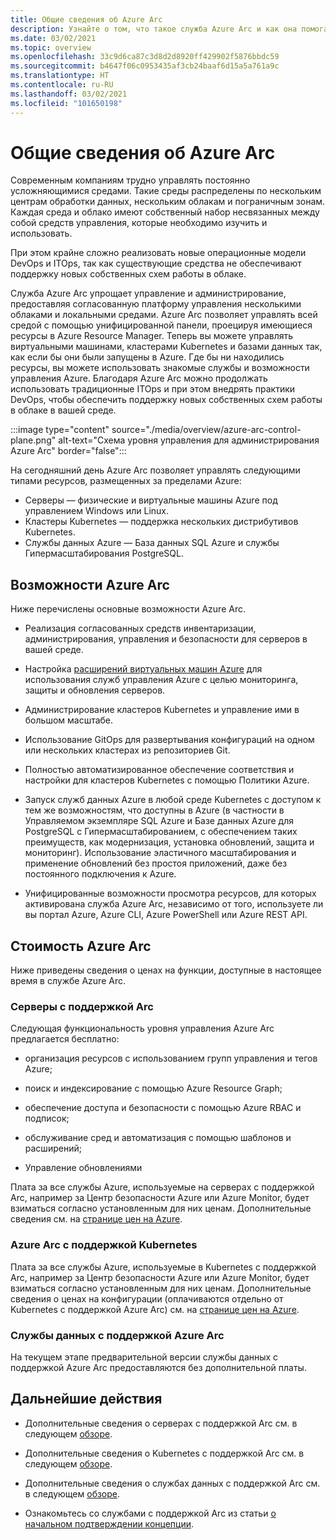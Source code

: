 ```yaml
---
title: Общие сведения об Azure Arc
description: Узнайте о том, что такое служба Azure Arc и как она помогает клиентам обеспечить управление гибридными ресурсами и их администрирование с помощью других служб и функций Azure.
ms.date: 03/02/2021
ms.topic: overview
ms.openlocfilehash: 33c9d6ca87c3d8d2d8920ff429902f5876bbdc59
ms.sourcegitcommit: b4647f06c0953435af3cb24baaf6d15a5a761a9c
ms.translationtype: HT
ms.contentlocale: ru-RU
ms.lasthandoff: 03/02/2021
ms.locfileid: "101650198"
---
```

# <a name="azure-arc-overview"></a>Общие сведения об Azure Arc

Современным компаниям трудно управлять постоянно усложняющимися средами. Такие среды распределены по нескольким центрам обработки данных, нескольким облакам и пограничным зонам. Каждая среда и облако имеют собственный набор несвязанных между собой средств управления, которые необходимо изучить и использовать.

При этом крайне сложно реализовать новые операционные модели DevOps и ITOps, так как существующие средства не обеспечивают поддержку новых собственных схем работы в облаке.

Служба Azure Arc упрощает управление и администрирование, предоставляя согласованную платформу управления несколькими облаками и локальными средами. Azure Arc позволяет управлять всей средой с помощью унифицированной панели, проецируя имеющиеся ресурсы в Azure Resource Manager. Теперь вы можете управлять виртуальными машинами, кластерами Kubernetes и базами данных так, как если бы они были запущены в Azure. Где бы ни находились ресурсы, вы можете использовать знакомые службы и возможности управления Azure. Благодаря Azure Arc можно продолжать использовать традиционные ITOps и при этом внедрять практики DevOps, чтобы обеспечить поддержку новых собственных схем работы в облаке в вашей среде.

:::image type="content" source="./media/overview/azure-arc-control-plane.png" alt-text="Схема уровня управления для администрирования Azure Arc" border="false":::

На сегодняшний день Azure Arc позволяет управлять следующими типами ресурсов, размещенных за пределами Azure:

* Серверы — физические и виртуальные машины Azure под управлением Windows или Linux.
* Кластеры Kubernetes — поддержка нескольких дистрибутивов Kubernetes.
* Службы данных Azure — База данных SQL Azure и службы Гипермасштабирования PostgreSQL.

## <a name="what-does-azure-arc-deliver"></a>Возможности Azure Arc

Ниже перечислены основные возможности Azure Arc.

* Реализация согласованных средств инвентаризации, администрирования, управления и безопасности для серверов в вашей среде.

* Настройка [расширений виртуальных машин Azure](./servers/manage-vm-extensions.md) для использования служб управления Azure с целью мониторинга, защиты и обновления серверов.

* Администрирование кластеров Kubernetes и управление ими в большом масштабе.

* Использование GitOps для развертывания конфигураций на одном или нескольких кластерах из репозиториев Git.

*  Полностью автоматизированное обеспечение соответствия и настройки для кластеров Kubernetes с помощью Политики Azure.

* Запуск служб данных Azure в любой среде Kubernetes с доступом к тем же возможностям, что доступны в Azure (в частности в Управляемом экземпляре SQL Azure и Базе данных Azure для PostgreSQL с Гипермасштабированием, с обеспечением таких преимуществ, как модернизация, установка обновлений, защита и мониторинг). Использование эластичного масштабирования и применение обновлений без простоя приложений, даже без постоянного подключения к Azure.

* Унифицированные возможности просмотра ресурсов, для которых активирована служба Azure Arc, независимо от того, используете ли вы портал Azure, Azure CLI, Azure PowerShell или Azure REST API.

## <a name="how-much-does-azure-arc-cost"></a>Стоимость Azure Arc

Ниже приведены сведения о ценах на функции, доступные в настоящее время в службе Azure Arc.

### <a name="arc-enabled-servers"></a>Серверы с поддержкой Arc

Следующая функциональность уровня управления Azure Arc предлагается бесплатно:

* организация ресурсов с использованием групп управления и тегов Azure;

* поиск и индексирование с помощью Azure Resource Graph;

* обеспечение доступа и безопасности с помощью Azure RBAC и подписок;

* обслуживание сред и автоматизация с помощью шаблонов и расширений;

* Управление обновлениями

Плата за все службы Azure, используемые на серверах с поддержкой Arc, например за Центр безопасности Azure или Azure Monitor, будет взиматься согласно установленным для них ценам. Дополнительные сведения см. на [странице цен на Azure](https://azure.microsoft.com/pricing/).

### <a name="azure-arc-enabled-kubernetes"></a>Azure Arc с поддержкой Kubernetes

Плата за все службы Azure, используемые в Kubernetes с поддержкой Arc, например за Центр безопасности Azure или Azure Monitor, будет взиматься согласно установленным для них ценам. Дополнительные сведения о ценах на конфигурации (оплачиваются отдельно от Kubernetes с поддержкой Azure Arc) см. на [странице цен на Azure](https://azure.microsoft.com/pricing/).

### <a name="azure-arc-enabled-data-services"></a>Службы данных с поддержкой Azure Arc

На текущем этапе предварительной версии службы данных с поддержкой Azure Arc предоставляются без дополнительной платы.

## <a name="next-steps"></a>Дальнейшие действия

* Дополнительные сведения о серверах с поддержкой Arc см. в следующем [обзоре](./servers/overview.md).

* Дополнительные сведения о Kubernetes с поддержкой Arc см. в следующем [обзоре](./kubernetes/overview.md).

* Дополнительные сведения о службах данных с поддержкой Arc см. в следующем [обзоре](https://azure.microsoft.com/services/azure-arc/hybrid-data-services/).

* Ознакомьтесь со службами с поддержкой Arc из статьи [о начальном подтверждении концепции](https://azurearcjumpstart.io/azure_arc_jumpstart/).
